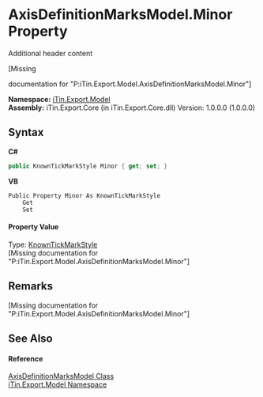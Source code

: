 # AxisDefinitionMarksModel.Minor Property 
Additional header content 

\[Missing <summary> documentation for "P:iTin.Export.Model.AxisDefinitionMarksModel.Minor"\]

**Namespace:**&nbsp;<a href="ef57ffcc-e95e-b212-5a46-9aa6f5a3511f">iTin.Export.Model</a><br />**Assembly:**&nbsp;iTin.Export.Core (in iTin.Export.Core.dll) Version: 1.0.0.0 (1.0.0.0)

## Syntax

**C#**<br />
``` C#
public KnownTickMarkStyle Minor { get; set; }
```

**VB**<br />
``` VB
Public Property Minor As KnownTickMarkStyle
	Get
	Set
```


#### Property Value
Type: <a href="e25266bf-3b24-3c93-13ce-0d3cafeea43f">KnownTickMarkStyle</a><br />\[Missing <value> documentation for "P:iTin.Export.Model.AxisDefinitionMarksModel.Minor"\]

## Remarks
\[Missing <remarks> documentation for "P:iTin.Export.Model.AxisDefinitionMarksModel.Minor"\]

## See Also


#### Reference
<a href="204ab025-3345-14c1-3c0e-0bb5036ebdc4">AxisDefinitionMarksModel Class</a><br /><a href="ef57ffcc-e95e-b212-5a46-9aa6f5a3511f">iTin.Export.Model Namespace</a><br />